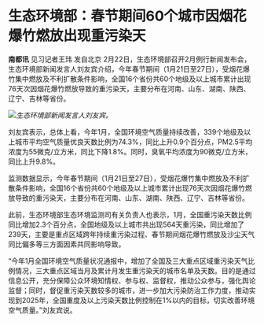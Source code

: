 # 生态环境部：春节期间60个城市因烟花爆竹燃放出现重污染天

**南都讯** 见习记者王玮 发自北京
2月22日，生态环境部召开2月例行新闻发布会，生态环境部新闻发言人刘友宾介绍，今年春节期间（1月21日至27日），受烟花爆竹集中燃放及不利扩散条件影响，全国16个省份共60个地级及以上城市累计出现76天次因烟花爆竹燃放导致的重污染天，主要分布在河南、山东、湖南、陕西、辽宁、吉林等省份。

![](https://inews.gtimg.com/newsapp_bt/0/15681495881/1000)_生态环境部新闻发言人刘友宾。_

刘友宾表示，总体上看，今年1月，全国环境空气质量持续改善，339个地级及以上城市平均空气质量优良天数比例为74.3%，同比上升0.9个百分点，PM2.5平均浓度为55微克/立方米，同比下降1.8%。同时，臭氧平均浓度为90微克/立方米，同比上升9.8%。

监测数据显示，今年春节期间（1月21日至27日），受烟花爆竹集中燃放及不利扩散条件影响，全国16个省份共60个地级及以上城市累计出现76天次因烟花爆竹燃放导致的重污染天，主要分布在河南、山东、湖南、陕西、辽宁、吉林等省份。

此前，生态环境部生态环境监测司有关负责人也表示，1月，全国重污染天数比例同比增加2.3个百分点，全国地级及以上城市共出现564天重污染，同比增加了239天，主要是重点区域跨年持续重污染过程、春节期间烟花爆竹燃放及沙尘天气同比偏多等三方面因素共同影响导致。

“今年1月全国环境空气质量状况通报中，增加了全国及三大重点区域重污染天气比例情况，三大重点区域当月及累计月发生重污染天的城市名单及天数。目的是通过信息公开，充分保障公众环境知情权、参与权、监督权，推动公众参与，强化舆论监督；同时，督促重污染天数较多的城市，进一步加大污染防治工作力度，推动实现到2025年，全国重度及以上污染天数比例控制在1%以内的目标，切实改善环境空气质量。”刘友宾说。

